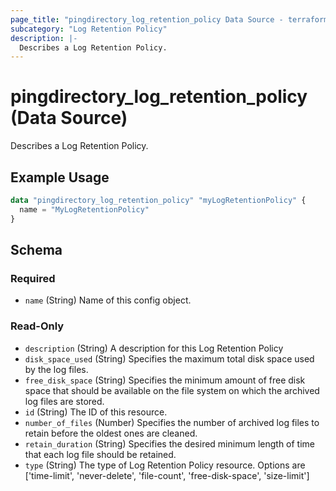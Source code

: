 ```yaml
---
page_title: "pingdirectory_log_retention_policy Data Source - terraform-provider-pingdirectory"
subcategory: "Log Retention Policy"
description: |-
  Describes a Log Retention Policy.
---
```


# pingdirectory_log_retention_policy (Data Source)

Describes a Log Retention Policy.

## Example Usage

```terraform
data "pingdirectory_log_retention_policy" "myLogRetentionPolicy" {
  name = "MyLogRetentionPolicy"
}
```

<!-- schema generated by tfplugindocs -->
## Schema

### Required

- `name` (String) Name of this config object.

### Read-Only

- `description` (String) A description for this Log Retention Policy
- `disk_space_used` (String) Specifies the maximum total disk space used by the log files.
- `free_disk_space` (String) Specifies the minimum amount of free disk space that should be available on the file system on which the archived log files are stored.
- `id` (String) The ID of this resource.
- `number_of_files` (Number) Specifies the number of archived log files to retain before the oldest ones are cleaned.
- `retain_duration` (String) Specifies the desired minimum length of time that each log file should be retained.
- `type` (String) The type of Log Retention Policy resource. Options are ['time-limit', 'never-delete', 'file-count', 'free-disk-space', 'size-limit']

